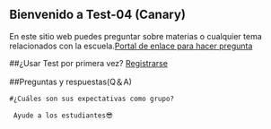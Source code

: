 ## Bienvenido a Test-04 (Canary)

En este sitio web puedes preguntar sobre materias o cualquier tema relacionados con la escuela.[Portal de enlace para hacer pregunta](https://github.com/Oscar-04/Clover-04/issues/new/choose)

##¿Usar Test por primera vez?  [Registrarse](https://github.com/Oscar-04/Clover-04/issues/new/choose)

##Preguntas y respuestas(Q＆A)

```markdown
#¿Cuáles son sus expectativas como grupo?
 
 Ayude a los estudiantes😎

